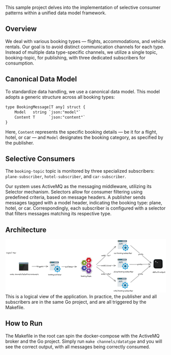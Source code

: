 This sample project delves into the implementation of selective consumer patterns within a unified data model framework.

## Overview
We deal with various booking types — flights, accommodations, and vehicle rentals. Our goal is to avoid distinct
communication channels for each type. Instead of multiple data type-specific channels, we utilize a single topic,
booking-topic, for publishing, with three dedicated subscribers for consumption.

## Canonical Data Model
To standardize data handling, we use a canonical data model. This model adopts a generic structure across all booking types:
```
type BookingMessage[T any] struct {
    Model   string `json:"model"`
    Content T      `json:"content"`
}
```
Here, `Content` represents the specific booking details — be it for a flight, hotel, or car — and `Model` designates the
booking category, as specified by the publisher.

## Selective Consumers
The `booking-topic` topic is monitored by three specialized subscribers: `plane-subscriber`, `hotel-subscriber`, and
`car-subscriber`.

Our system uses ActiveMQ as the messaging middleware, utilizing its Selector mechanism. Selectors allow for consumer
filtering using predefined criteria, based on message headers. A publisher sends messages tagged with a model header,
indicating the booking type: plane, hotel, or car. Correspondingly, each subscriber is configured with a selector that
filters messages matching its respective type.

## Architecture
![](../../../resources/channels/selective-consumers/selective-consumers.png)
This is a logical view of the application. In practice, the publisher and all subscribers are
in the same Go project, and are all triggered by the Makefile.

## How to Run
The Makefile in the root can spin the docker-compose with the ActiveMQ broker and the Go project.
Simply run `make channels/datatype` and you will see the correct output, with all messages being
correctly consumed.
